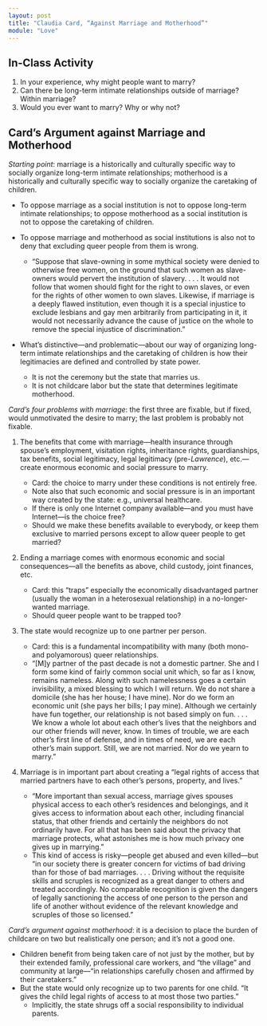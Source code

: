 ```yaml
---
layout: post
title: "Claudia Card, “Against Marriage and Motherhood”"
module: "Love"
---
```


## In-Class Activity

1. In your experience, why might people want to marry?
2. Can there be long-term intimate relationships outside of marriage? Within marriage?
3. Would you ever want to marry? Why or why not?

## Card’s Argument against Marriage and Motherhood

*Starting point*: marriage is a historically and culturally specific way to socially organize long-term intimate relationships; motherhood is a historically and culturally specific way to socially organize the caretaking of children.

- To oppose marriage as a social institution is not to oppose long-term intimate relationships; to oppose motherhood as a social institution is not to oppose the caretaking of children.

- To oppose marriage and motherhood as social institutions is also not to deny that excluding queer people from them is wrong.

  - “Suppose that slave-owning in some mythical society were denied to otherwise free women, on the ground that such women as slave-owners would pervert the institution of slavery. . . . It would not follow that women should fight for the right to own slaves, or even for the rights of other women to own slaves. Likewise, if marriage is a deeply flawed institution, even though it is a special injustice to exclude lesbians and gay men arbitrarily from participating in it, it would not necessarily advance the cause of justice on the whole to remove the special injustice of discrimination.”

- What’s distinctive—and problematic—about our way of organizing long-term intimate relationships and the caretaking of children is how their legitimacies are defined and controlled by state power.

  - It is not the ceremony but the state that marries us.
  - It is not childcare labor but the state that determines legitimate motherhood.

*Card’s four problems with marriage*: the first three are fixable, but if fixed, would unmotivated the desire to marry; the last problem is probably not fixable.

1. The benefits that come with marriage—health insurance through spouse’s employment, visitation rights, inheritance rights, guardianships, tax benefits, social legitimacy, legal legitimacy (pre-*Lawrence*), etc.—create enormous economic and social pressure to marry.
   - Card: the choice to marry under these conditions is not entirely free.
   - Note also that such economic and social pressure is in an important way created by the state: e.g., universal healthcare.
   - If there is only one Internet company available—and you must have Internet—is the choice free?
   - Should we make these benefits available to everybody, or keep them exclusive to married persons except to allow queer people to get married?
2. Ending a marriage comes with enormous economic and social consequences—all the benefits as above, child custody, joint finances, etc.
   - Card: this “traps” especially the economically disadvantaged partner (usually the woman in a heterosexual relationship) in a no-longer-wanted marriage.
   - Should queer people want to be trapped too?
3. The state would recognize up to one partner per person.
   - Card: this is a fundamental incompatibility with many (both mono- and polyamorous) queer relationships.
   - “[M]y partner of the past decade is not a domestic partner. She and I form some kind of fairly common social unit which, so far as I know, remains nameless. Along with such namelessness goes a certain invisibility, a mixed blessing to which I will return. We do not share a domicile (she has her house; I have mine). Nor do we form an economic unit (she pays her bills; I pay mine). Although we certainly have fun together, our relationship is not based simply on fun. . . . We know a whole lot about each other’s lives that the neighbors and our other friends will never, know. In times of trouble, we are each other’s first line of defense, and in times of need, we are each other’s main support. Still, we are not married. Nor do we yearn to marry.”
4. Marriage is in important part about creating a “legal rights of access that married partners have to each other’s persons, property, and lives.”

   - “More important than sexual access, marriage gives spouses physical access to each other’s residences and belongings, and it gives access to information about each other, including financial status, that other friends and certainly the neighbors do not ordinarily have. For all that has been said about the privacy that marriage protects, what astonishes me is how much privacy one gives up in marrying.”
   - This kind of access is risky—people get abused and even killed—but “in our society there is greater concern for victims of bad driving than for those of bad marriages. . . . Driving without the requisite skills and scruples is recognized as a great danger to others and treated accordingly. No comparable recognition is given the dangers of legally sanctioning the access of one person to the person and life of another without evidence of the relevant knowledge and scruples of those so licensed.”

*Card’s argument against motherhood*: it is a decision to place the burden of childcare on two but realistically one person; and it’s not a good one.

- Children benefit from being taken care of not just by the mother, but by their extended family, professional care workers, and “the village” and community at large—“in relationships carefully chosen and affirmed by their caretakers.”
- But the state would only recognize up to two parents for one child. “It gives the child legal rights of access to at most those two parties.”
  - Implicitly, the state shrugs off a social responsibility to individual parents.

